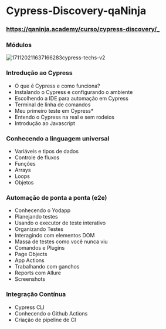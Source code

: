 # Cypress-Discovery-qaNinja

### https://qaninja.academy/curso/cypress-discovery/_

### Módulos
![171120211637166283cypress-techs-v2](https://user-images.githubusercontent.com/46636523/146846962-6f6d456d-8984-41ed-84a9-48b5592954be.png)


### Introdução ao Cypress

* O que é Cypress e como funciona?
* Instalando o Cypress e configurando o ambiente
* Escolhendo a IDE para automação em Cypress
* Terminal de linha de comandos
* Meu primeiro teste em Cypress* 
* Entendo o Cypress na real e sem rodeios
* Introdução ao Javascript

### Conhecendo a linguagem universal

* Variáveis e tipos de dados
* Controle de fluxos
* Funções
* Arrays
* Loops
* Objetos

### Automação de ponta a ponta (e2e) 

* Conhecendo o Yodapp
* Planejando testes
* Usando o executor de teste interativo
* Organizando Testes
* Interagindo com elementos DOM
* Massa de testes como você nunca viu
* Comandos e Plugins
* Page Objects
* App Actions
* Trabalhando com ganchos
* Reports com Allure
* Screenshots

### Integração Contínua

* Cypress CLI
* Conhecendo o Github Actions
* Criação de pipeline de CI
